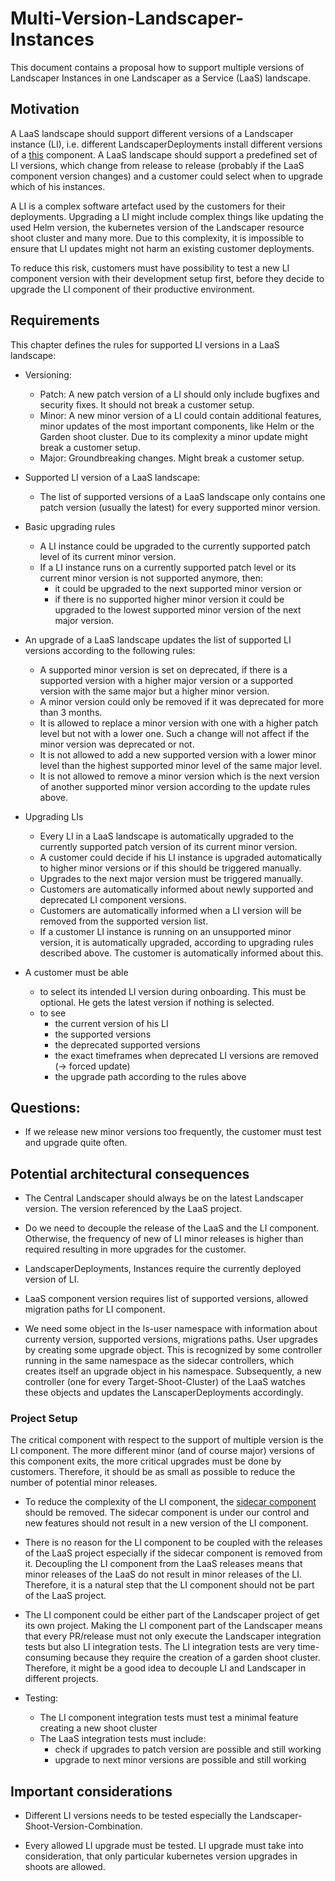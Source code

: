 # Multi-Version-Landscaper-Instances

This document contains a proposal how to support multiple versions of Landscaper Instances in one Landscaper as a 
Service (LaaS) landscape.

## Motivation

A LaaS landscape should support different versions of a Landscaper instance (LI), i.e. different LandscaperDeployments
install different versions of a [this](../../.landscaper/landscaper-instance) component. A LaaS landscape should support 
a predefined set of LI versions, which change from release to release (probably if the LaaS component version changes)
and a customer could select when to upgrade which of his instances.

A LI is a complex software artefact used by the customers for their deployments. Upgrading a LI might include complex
things like updating the used Helm version, the kubernetes version of the Landscaper resource shoot cluster and many
more. Due to this complexity, it is impossible to ensure that LI updates might not harm an existing customer deployments.

To reduce this risk, customers must have possibility to test a new LI component version with their development setup 
first, before they decide to upgrade the LI component of their productive environment.

## Requirements

This chapter defines the rules for supported LI versions in a LaaS landscape:

- Versioning:
  - Patch: A new patch version of a LI should only include bugfixes and security fixes. It should not break a customer
    setup.
  - Minor: A new minor version of a LI could contain additional features, minor updates of the most important components,
    like Helm or the Garden shoot cluster. Due to its complexity a minor update might break a customer setup. 
  - Major: Groundbreaking changes. Might break a customer setup.

- Supported LI version of a LaaS landscape:
  - The list of supported versions of a LaaS landscape only contains one patch version (usually the latest) for every 
    supported minor version. 

- Basic upgrading rules
  - A LI instance could be upgraded to the currently supported patch level of its current minor version. 
  - If a LI instance runs on a currently supported patch level or its current minor version is not supported anymore,
    then: 
    - it could be upgraded to the next supported minor version or 
    - if there is no supported higher minor version it could be upgraded to the lowest supported minor version of the 
      next major version.

- An upgrade of a LaaS landscape updates the list of supported LI versions according to the following rules:
  - A supported minor version is set on deprecated, if there is a supported version with a higher major version or
    a supported version with the same major but a higher minor version.
  - A minor version could only be removed if it was deprecated for more than 3 months.
  - It is allowed to replace a minor version with one with a higher patch level but not with a lower one. Such a change 
    will not affect if the minor version was deprecated or not.
  - It is not allowed to add a new supported version with a lower minor level than the highest supported minor level of 
    the same major level.
  - It is not allowed to remove a minor version which is the next version of another supported minor version according
    to the update rules above.

- Upgrading LIs
  - Every LI in a LaaS landscape is automatically upgraded to the currently supported patch version of its current
    minor version.
  - A customer could decide if his LI instance is upgraded automatically to higher minor versions or if this should be
    triggered manually.
  - Upgrades to the next major version must be triggered manually.
  - Customers are automatically informed about newly supported and deprecated LI component versions. 
  - Customers are automatically informed when a LI version will be removed from the supported version list.
  - If a customer LI instance is running on an unsupported minor version, it is automatically upgraded,
    according to upgrading rules described above. The customer is automatically informed about this.

- A customer must be able 
  - to select its intended LI version during onboarding. This must be optional. He gets the latest version
    if nothing is selected.
  - to see
    - the current version of his LI
    - the supported versions
    - the deprecated supported versions
    - the exact timeframes when deprecated LI versions are removed (-> forced update)
    - the upgrade path according to the rules above

## Questions:

- If we release new minor versions too frequently, the customer must test and upgrade quite often.

## Potential architectural consequences

- The Central Landscaper should always be on the latest Landscaper version. The version referenced by the
  LaaS project.

- Do we need to decouple the release of the LaaS and the LI component. Otherwise, the frequency of new
  of LI minor releases is higher than required resulting in more upgrades for the customer. 

- LandscaperDeployments, Instances require the currently deployed version of LI.

- LaaS component version requires list of supported versions, allowed migration paths for LI component.

- We need some object in the ls-user namespace with information about currenty version, supported versions, 
  migrations paths. User upgrades by creating some upgrade object. This is recognized by some controller running in the 
  same namespace as the sidecar controllers, which creates itself an upgrade object in his namespace. Subsequently, a 
  new controller (one for every Target-Shoot-Cluster) of the LaaS watches these objects and updates the 
  LanscaperDeployments accordingly.  

### Project Setup

The critical component with respect to the support of multiple version is the LI component. The more different 
minor (and of course major) versions of this component exits, the more critical upgrades must be done by customers. 
Therefore, it should be as small as possible to reduce the number of potential minor releases.

- To reduce the complexity of the LI component, the 
[sidecar component](../../.landscaper/landscaper-instance/blueprint/installation/sidecar-subinst.yaml) should be removed.
The sidecar component is under our control and new features should not result in a new version of the LI component.

- There is no reason for the LI component to be coupled with the releases of the LaaS project especially if the sidecar 
  component is removed from it. Decoupling the LI component from the LaaS releases means that minor releases of the LaaS 
  do not result in minor releases of the LI.  Therefore, it is a natural step that the LI component should not be part 
  of the LaaS project.

- The LI component could be either part of the Landscaper project of get its own project. Making the LI component part 
  of the Landscaper means that every PR/release must not only execute the Landscaper integration tests but also LI
  integration tests. The LI integration tests are very time-consuming because they require the creation of a garden shoot 
  cluster. Therefore, it might be a good idea to decouple LI and Landscaper in different projects. 

- Testing:
  - The LI component integration tests must test a minimal feature creating a new shoot cluster 
  - The LaaS integration tests must include: 
    - check if upgrades to patch version are possible and still working
    - upgrade to next minor versions are possible and still working

## Important considerations

- Different LI versions needs to be tested especially the Landscaper-Shoot-Version-Combination. 

- Every allowed LI upgrade must be tested. LI upgrade must take into consideration, that only particular kubernetes 
  version upgrades in shoots are allowed.